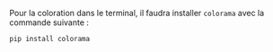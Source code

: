 Pour la coloration dans le terminal, il faudra installer `colorama` avec la commande suivante :

```bash
pip install colorama
```
